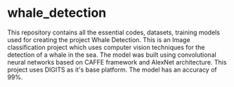 # whale_detection
This repository contains all the essential codes, datasets, training models used for creating the project Whale Detection. This is an Image classification project which uses computer vision techniques for the detection of a whale in the sea. The model was built using convolutional neural networks based on CAFFE framework and AlexNet architecture. This project uses DIGITS as it's base platform. The model has an accuracy of 99%.
